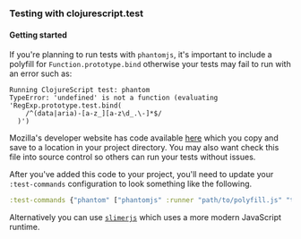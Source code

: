 ### Testing with clojurescript.test

#### Getting started

If you're planning to run tests with `phantomjs`, it's important to include a polyfill for `Function.prototype.bind` otherwise your tests may fail to run with an error such as:

```
Running ClojureScript test: phantom
TypeError: 'undefined' is not a function (evaluating 'RegExp.prototype.test.bind(
    /^(data|aria)-[a-z_][a-z\d_.\-]*$/
  )')
```

Mozilla's developer website has code available [here](https://developer.mozilla.org/en-US/docs/Web/JavaScript/Reference/Global_Objects/Function/bind#Compatibility) which you copy and save to a location in your project directory. You may also want check this file into source control so others can run your tests without issues.

After you've added this code to your project, you'll need to update your `:test-commands` configuration to look something like the following.

```clj
:test-commands {"phantom" ["phantomjs" :runner "path/to/polyfill.js" "target/generated/js/test.js"]
```

Alternatively you can use [`slimerjs`](http://slimerjs.org/) which uses a more modern JavaScript runtime.